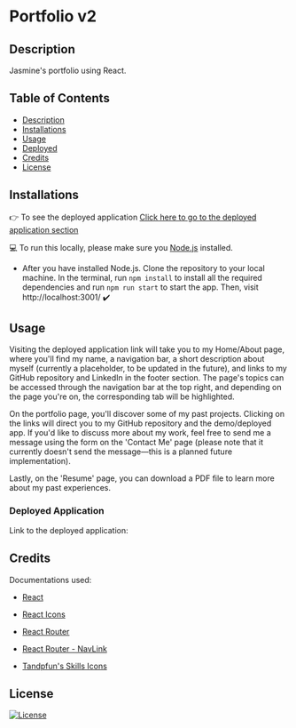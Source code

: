# Portfolio v2

## Description
Jasmine's portfolio using React.

## Table of Contents
- [Description](#description)
- [Installations](#installations)
- [Usage](#usage)
- [Deployed](#deployed-application)
- [Credits](#credits)
- [License](#license)

## Installations

:point_right: To see the deployed application [Click here to go to the deployed application section](#deployed-application)

:computer: To run this locally, please make sure you [Node.js](https://nodejs.org/en) installed.

- After you have installed Node.js. Clone the repository to your local machine. In the terminal, run ```npm install``` to install all the required dependencies and run ```npm run start``` to start the app. Then, visit http://localhost:3001/ :heavy_check_mark:

## Usage
Visiting the deployed application link will take you to my Home/About page, where you'll find my name, a navigation bar, a short description about myself (currently a placeholder, to be updated in the future), and links to my GitHub repository and LinkedIn in the footer section. The page's topics can be accessed through the navigation bar at the top right, and depending on the page you're on, the corresponding tab will be highlighted.

On the portfolio page, you'll discover some of my past projects. Clicking on the links will direct you to my GitHub repository and the demo/deployed app. If you'd like to discuss more about my work, feel free to send me a message using the form on the 'Contact Me' page (please note that it currently doesn't send the message—this is a planned future implementation).

Lastly, on the 'Resume' page, you can download a PDF file to learn more about my past experiences.

### Deployed Application
Link to the deployed application: 

## Credits

Documentations used:

- [React](https://react.dev/learn)

- [React Icons](https://react-icons.github.io/react-icons/)

- [React Router](https://reactrouter.com/en/main/router-components/browser-router)

- [React Router - NavLink](https://v5.reactrouter.com/web/api/NavLink)

- [Tandpfun's Skills Icons](https://github.com/tandpfun/skill-icons#readme)

## License
[![License](https://img.shields.io/badge/License-MIT-yellow.svg)](https://opensource.org/licenses/MIT)

